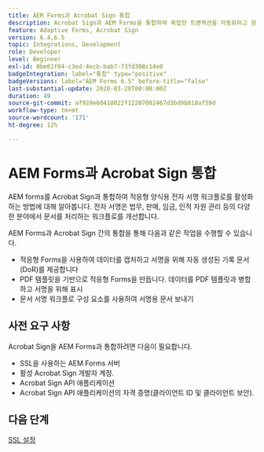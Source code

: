 ```yaml
---
title: AEM Forms과 Acrobat Sign 통합
description: Acrobat Sign과 AEM Forms을 통합하여 복잡한 트랜잭션을 자동화하고 원활한 디지털 경험의 일부로서 합법적인 전자 서명을 포함할 수 있습니다.
feature: Adaptive Forms, Acrobat Sign
version: 6.4,6.5
topic: Integrations, Development
role: Developer
level: Beginner
exl-id: 0be61f04-c3ed-4ecb-bab7-73fd308c14e0
badgeIntegration: label="통합" type="positive"
badgeVersions: label="AEM Forms 6.5" before-title="false"
last-substantial-update: 2020-03-20T00:00:00Z
duration: 49
source-git-commit: af928e60410022f12207082467d3bd9b818af59d
workflow-type: tm+mt
source-wordcount: '171'
ht-degree: 12%

---
```


# AEM Forms과 Acrobat Sign 통합

AEM forms를 Acrobat Sign과 통합하여 적응형 양식용 전자 서명 워크플로를 활성화하는 방법에 대해 알아봅니다. 전자 서명은 법무, 판매, 임금, 인적 자원 관리 등의 다양한 분야에서 문서를 처리하는 워크플로를 개선합니다.

AEM Forms과 Acrobat Sign 간의 통합을 통해 다음과 같은 작업을 수행할 수 있습니다.

* 적응형 Forms을 사용하여 데이터를 캡처하고 서명을 위해 자동 생성된 기록 문서(DoR)를 제공합니다
* PDF 템플릿을 기반으로 적응형 Forms을 만듭니다. 데이터를 PDF 템플릿과 병합하고 서명을 위해 표시
* 문서 서명 워크플로 구성 요소를 사용하여 서명용 문서 보내기

## 사전 요구 사항

Acrobat Sign을 AEM Forms과 통합하려면 다음이 필요합니다.

* SSL을 사용하는 AEM Forms 서버
* 활성 Acrobat Sign 개발자 계정.
* Acrobat Sign API 애플리케이션
* Acrobat Sign API 애플리케이션의 자격 증명(클라이언트 ID 및 클라이언트 보안).

## 다음 단계

[SSL 설정](./set-up-ssl.md)
